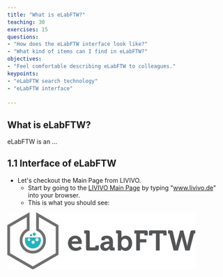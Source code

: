 ```yaml
---
title: "What is eLabFTW?"
teaching: 30
exercises: 15
questions:
- "How does the eLabFTW interface look like?"
- "What kind of items can I find in eLabFTW?"
objectives:
- "Feel comfortable describing eLabFTW to colleagues."
keypoints:
- "eLabFTW search technology"
- "eLabFTW interface"

---
```


## What is eLabFTW?

eLabFTW is an  ...

## 1.1 Interface of eLabFTW

- Let's checkout the Main Page from LIVIVO.
  - Start by going to the [LIVIVO Main Page](https://www.livivo.de/app) by typing "www.livivo.de" into your browser. 
  - This is what you should see:

![eLabFTW](../fig/elabftw-logo.png)




